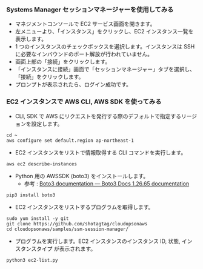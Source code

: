 ### Systems Manager セッションマネージャーを使用してみる ###
- マネジメントコンソールで EC2 サービス画面を開きます。
- 左メニューより、「インスタンス」をクリックし、EC2 インスタンス一覧を表示します。
- 1 つのインスタンスのチェックボックスを選択します。インスタンスは SSH に必要なインバウンドのポート解放が行われていません。
- 画面上部の「接続」をクリックします。
- 「インスタンスに接続」画面で「セッションマネージャー」タブを選択し、「接続」をクリックします。
- プロンプトが表示されたら、ログイン成功です。

### EC2 インスタンスで AWS CLI, AWS SDK を使ってみる ###
- CLI, SDK で AWS にリクエストを発行する際のデフォルトで指定するリージョンを設定します。
```
cd ~
aws configure set default.region ap-northeast-1
```

- EC2 インスタンスをリストで情報取得する CLI コマンドを実行します。
```
aws ec2 describe-instances
```

- Python 用の AWSSDK (boto3) をインストールします。
  - 参考 : [Boto3 documentation — Boto3 Docs 1.26.65 documentation](https://boto3.amazonaws.com/v1/documentation/api/latest/index.html)

```
pip3 install boto3
```
- EC2 インスタンスをリストするプログラムを取得します。 
```
sudo yum install -y git
git clone https://github.com/shotagtag/cloudopsonaws
cd cloudopsonaws/samples/ssm-session-manager/
```

- プログラムを実行します。EC2 インスタンスのインスタンス ID, 状態, インスタンスタイプ が表示されます。
```
python3 ec2-list.py
```
